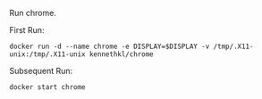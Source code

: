 Run chrome.

First Run:

```shell
docker run -d --name chrome -e DISPLAY=$DISPLAY -v /tmp/.X11-unix:/tmp/.X11-unix kennethkl/chrome
```

Subsequent Run:

```shell
docker start chrome
```